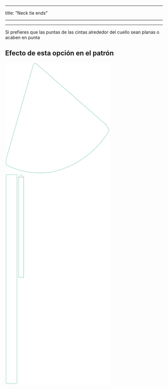- - -
title: "Neck tie ends"
- - -

***

Si prefieres que las puntas de las cintas alrededor del cuello sean planas o acaben en punta

## Efecto de esta opción en el patrón

![Esta imagen muestra el efecto de esta opción superponiendo varias variantes que tienen un valor diferente para esta opción](bee_necktieends_sample.svg "Efecto de esta opción en el patrón")
